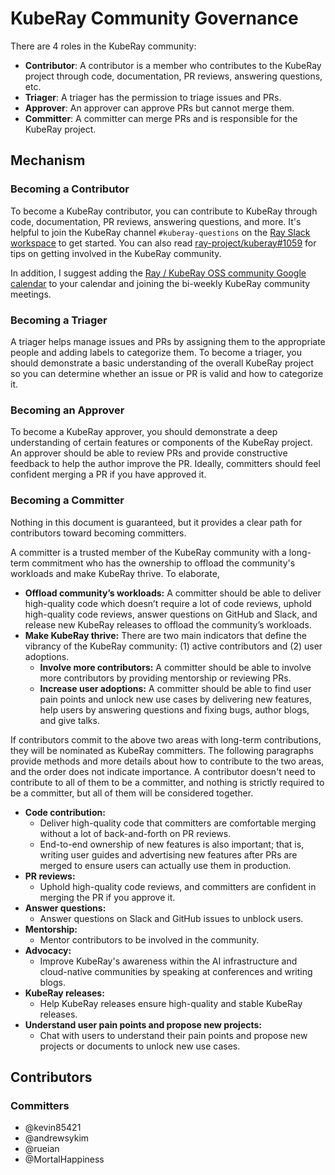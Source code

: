 # KubeRay Community Governance

There are 4 roles in the KubeRay community:

* **Contributor**: A contributor is a member who contributes to the KubeRay project through code, documentation,
PR reviews, answering questions, etc.
* **Triager**: A triager has the permission to triage issues and PRs.
* **Approver**: An approver can approve PRs but cannot merge them.
* **Committer**: A committer can merge PRs and is responsible for the KubeRay project.

## Mechanism

### Becoming a Contributor

To become a KubeRay contributor, you can contribute to KubeRay through code, documentation, PR reviews,
answering questions, and more.
It's helpful to join the KubeRay channel `#kuberay-questions` on the [Ray Slack workspace](https://github.com/ray-project/ray?tab=readme-ov-file#getting-involved)
to get started. You can also read [ray-project/kuberay#1059](https://github.com/ray-project/kuberay/issues/1059)
for tips on getting involved in the KubeRay community.

In addition, I suggest adding the
[Ray / KubeRay OSS community Google calendar](https://calendar.google.com/calendar/u/0?cid=Y19iZWIwYTUxZDQyZTczMTFmZWFmYTY5YjZiOTY1NjAxMTQ3ZTEzOTAxZWE0ZGU5YzA1NjFlZWQ5OTljY2FiOWM4QGdyb3VwLmNhbGVuZGFyLmdvb2dsZS5jb20)
to your calendar and joining the bi-weekly KubeRay community meetings.

### Becoming a Triager

A triager helps manage issues and PRs by assigning them to the appropriate people and adding labels to categorize them.
To become a triager, you should demonstrate a basic understanding of the overall KubeRay project
so you can determine whether an issue or PR is valid and how to categorize it.

### Becoming an Approver

To become a KubeRay approver, you should demonstrate a deep understanding of certain features
or components of the KubeRay project.
An approver should be able to review PRs and provide constructive feedback to help the author
improve the PR. Ideally, committers should feel confident merging a PR if you have approved it.

### Becoming a Committer

Nothing in this document is guaranteed, but it provides a clear path for contributors toward becoming committers.

A committer is a trusted member of the KubeRay community with a long-term commitment who has the ownership to
offload the community's workloads and make KubeRay thrive. To elaborate,

* **Offload community’s workloads:** A committer should be able to deliver high-quality code which doesn’t require a lot
  of code reviews, uphold high-quality code reviews, answer questions on GitHub and Slack, and release new KubeRay
  releases to offload the community’s workloads.
* **Make KubeRay thrive:** There are two main indicators that define the vibrancy of the KubeRay community:
  (1) active contributors and (2) user adoptions.
  * **Involve more contributors:** A committer should be able to involve more contributors by providing mentorship or
    reviewing PRs.
  * **Increase user adoptions:** A committer should be able to find user pain points and unlock new use cases by
    delivering new features, help users by answering questions and fixing bugs, author blogs, and give talks.

If contributors commit to the above two areas with long-term contributions, they will be nominated as KubeRay committers.
The following paragraphs provide methods and more details about how to contribute to the two areas, and the order does not
indicate importance.
A contributor doesn't need to contribute to all of them to be a committer, and nothing is strictly required to be a
committer, but all of them will be considered together.

* **Code contribution:**
  * Deliver high-quality code that committers are comfortable merging without a lot of back-and-forth on PR reviews.
  * End-to-end ownership of new features is also important; that is, writing user guides and advertising new features
    after PRs are merged to ensure users can actually use them in production.
* **PR reviews:**
  * Uphold high-quality code reviews, and committers are confident in merging the PR if you approve it.
* **Answer questions:**
  * Answer questions on Slack and GitHub issues to unblock users.
* **Mentorship:**
  * Mentor contributors to be involved in the community.
* **Advocacy:**
  * Improve KubeRay's awareness within the AI infrastructure and cloud-native communities by speaking at conferences and
    writing blogs.
* **KubeRay releases:**
  * Help KubeRay releases ensure high-quality and stable KubeRay releases.
* **Understand user pain points and propose new projects:**
  * Chat with users to understand their pain points and propose new projects or documents to unlock new use cases.

## Contributors

### Committers

* @kevin85421
* @andrewsykim
* @rueian
* @MortalHappiness
